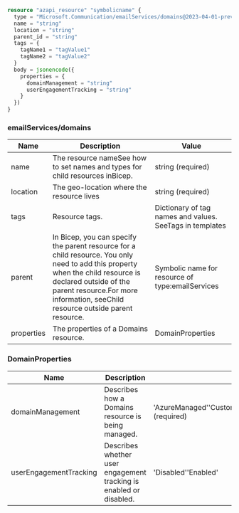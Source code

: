 ```terraform
resource "azapi_resource" "symbolicname" {
  type = "Microsoft.Communication/emailServices/domains@2023-04-01-preview"
  name = "string"
  location = "string"
  parent_id = "string"
  tags = {
    tagName1 = "tagValue1"
    tagName2 = "tagValue2"
  }
  body = jsonencode({
    properties = {
      domainManagement = "string"
      userEngagementTracking = "string"
    }
  })
}

```

### emailServices/domains

| Name | Description | Value |
|-|-|-|
| name | The resource nameSee how to set names and types for child resources inBicep. | string (required) |
| location | The geo-location where the resource lives | string (required) |
| tags | Resource tags. | Dictionary of tag names and values. SeeTags in templates |
| parent | In Bicep, you can specify the parent resource for a child resource. You only need to add this property when the child resource is declared outside of the parent resource.For more information, seeChild resource outside parent resource. | Symbolic name for resource of type:emailServices |
| properties | The properties of a Domains resource. | DomainProperties |


### DomainProperties

| Name | Description | Value |
|-|-|-|
| domainManagement | Describes how a Domains resource is being managed. | 'AzureManaged''CustomerManaged''CustomerManagedInExchangeOnline' (required) |
| userEngagementTracking | Describes whether user engagement tracking is enabled or disabled. | 'Disabled''Enabled' |


